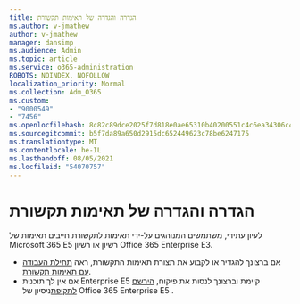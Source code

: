 ```yaml
---
title: הגדרה והגדרה של תאימות תקשורת
ms.author: v-jmathew
author: v-jmathew
manager: dansimp
ms.audience: Admin
ms.topic: article
ms.service: o365-administration
ROBOTS: NOINDEX, NOFOLLOW
localization_priority: Normal
ms.collection: Adm_O365
ms.custom:
- "9000549"
- "7456"
ms.openlocfilehash: 8c82c89dce2025f7d818e0ae65310b40200551c4c6ea34306c4104dc8557efcf
ms.sourcegitcommit: b5f7da89a650d2915dc652449623c78be6247175
ms.translationtype: MT
ms.contentlocale: he-IL
ms.lasthandoff: 08/05/2021
ms.locfileid: "54070757"
---
```

# <a name="set-up-and-configure-communication-compliance"></a>הגדרה והגדרה של תאימות תקשורת

לעיון עתידי, משתמשים המנוהגים על-ידי תאימות לתקשורת חייבים תאימות של Microsoft 365 E5 רשיון או רשיון Office 365 Enterprise E3.

* אם ברצונך להגדיר או לקבוע את תצורת תאימות התקשורת, ראה [תחילת העבודה עם תאימות תקשורת](https://go.microsoft.com/fwlink/?linkid=2111549).
* אם אין לך תוכנית Enterprise E5 קיימת וברצונך לנסות את פיקוח, [הירשם לתקיפת](https://go.microsoft.com/fwlink/p/?LinkID=698279)ניסיון של Office 365 Enterprise E5 .
